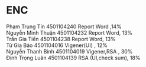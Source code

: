 # ENC
Phạm Trung Tín	  4501104240	Report Word ,14% <br>
Nguyễn Minh Thuận	4501104232	Report Word, 13%<br>
Trần Gia Tiến	    4501104238	Report Word, 13%<br>
Từ Gia Bảo	      4501104016	Vigener(UI) , 12%<br>
Nguyễn Thanh Bình	4501104019	Vigener,RSA , 30%<br>
Đinh Trọng Luân 	4501104139	RSA (UI,check sum), 18%<br>

